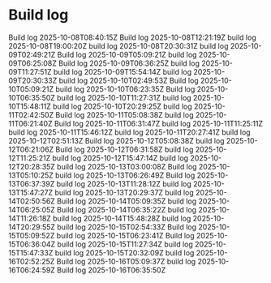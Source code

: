 # Build log
Build log 2025-10-08T08:40:15Z
Build log 2025-10-08T12:21:19Z
build log 2025-10-08T19:00:20Z
build log 2025-10-08T20:30:31Z
build log 2025-10-09T02:49:21Z
Build log 2025-10-09T05:09:21Z
build log 2025-10-09T06:25:08Z
Build log 2025-10-09T06:36:25Z
build log 2025-10-09T11:27:51Z
build log 2025-10-09T15:54:14Z
build log 2025-10-09T20:30:33Z
build log 2025-10-10T02:49:53Z
Build log 2025-10-10T05:09:21Z
build log 2025-10-10T06:23:35Z
Build log 2025-10-10T06:35:50Z
build log 2025-10-10T11:27:31Z
build log 2025-10-10T15:48:11Z
build log 2025-10-10T20:29:25Z
build log 2025-10-11T02:42:50Z
Build log 2025-10-11T05:08:38Z
build log 2025-10-11T06:21:40Z
Build log 2025-10-11T06:31:47Z
build log 2025-10-11T11:25:11Z
build log 2025-10-11T15:46:12Z
build log 2025-10-11T20:27:41Z
build log 2025-10-12T02:51:13Z
Build log 2025-10-12T05:08:38Z
build log 2025-10-12T06:21:06Z
Build log 2025-10-12T06:31:58Z
build log 2025-10-12T11:25:21Z
build log 2025-10-12T15:47:14Z
build log 2025-10-12T20:28:35Z
build log 2025-10-13T03:00:08Z
Build log 2025-10-13T05:10:25Z
build log 2025-10-13T06:26:49Z
Build log 2025-10-13T06:37:39Z
build log 2025-10-13T11:28:12Z
build log 2025-10-13T15:47:27Z
build log 2025-10-13T20:29:37Z
build log 2025-10-14T02:50:56Z
Build log 2025-10-14T05:09:35Z
build log 2025-10-14T06:25:05Z
Build log 2025-10-14T06:35:22Z
build log 2025-10-14T11:26:18Z
build log 2025-10-14T15:48:28Z
build log 2025-10-14T20:29:55Z
build log 2025-10-15T02:54:33Z
Build log 2025-10-15T05:09:52Z
build log 2025-10-15T06:23:41Z
Build log 2025-10-15T06:36:04Z
build log 2025-10-15T11:27:34Z
build log 2025-10-15T15:47:33Z
build log 2025-10-15T20:32:09Z
build log 2025-10-16T02:52:25Z
Build log 2025-10-16T05:09:37Z
build log 2025-10-16T06:24:59Z
Build log 2025-10-16T06:35:50Z
